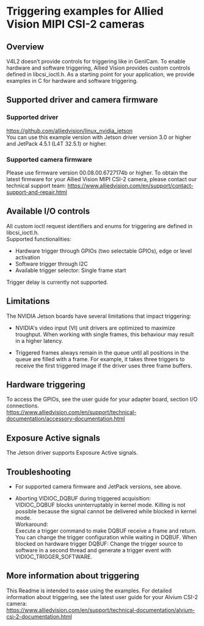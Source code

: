 # Triggering examples for Allied Vision MIPI CSI-2 cameras

## Overview
V4L2 doesn’t provide controls for triggering like in GenICam. To enable hardware and software triggering, Allied Vision provides custom controls defined in libcsi_ioctl.h. As a starting point for your application, we provide examples in C for hardware and software triggering.

## Supported driver and camera firmware
### Supported driver
https://github.com/alliedvision/linux_nvidia_jetson   
You can use this example version with Jetson driver version 3.0 or higher and JetPack 4.5.1 (L4T 32.5.1) or higher.   

### Supported camera firmware
Please use firmware version 00.08.00.6727174b or higher. To obtain the latest firmware for your Allied Vision MIPI CSI-2 camera, please contact our technical support team:
https://www.alliedvision.com/en/support/contact-support-and-repair.html

## Available I/O controls
All custom ioctl request identifiers and enums for triggering are defined in libcsi_ioctl.h.   
Supported functionalities:
* Hardware trigger through GPIOs (two selectable GPIOs), edge or level activation
* Software trigger through I2C
* Available trigger selector: Single frame start   

Trigger delay is currently not supported.


## Limitations
The NVIDIA Jetson boards have several limitations that impact triggering:
* NVIDIA's video input (VI) unit drivers are optimized to maximize troughput. When working with single frames, this behaviour may result in a higher latency.

* Triggered frames always remain in the queue until all positions in the queue are filled with a frame. For example, it takes three triggers to receive the first triggered image if the driver uses three frame buffers.

## Hardware triggering
To access the GPIOs, see the user guide for your adapter board, section I/O connections.   
https://www.alliedvision.com/en/support/technical-documentation/accessory-documentation.html

## Exposure Active signals
The Jetson driver supports Exposure Active signals.

## Troubleshooting

* For supported camera firmware and JetPack versions, see above.

* Aborting VIDIOC_DQBUF during triggered acquisition:   
   VIDIOC_DQBUF blocks uninterruptably in kernel mode. Killing is not possible because the signal cannot be delivered while blocked in kernel mode.   
   Workaround:   
   Execute a trigger command to make DQBUF receive a frame and return.
   You can change the trigger configuration while waiting in DQBUF.
   When blocked on hardware trigger DQBUF: Change the trigger source to software in a second thread and generate a trigger event with VIDIOC_TRIGGER_SOFTWARE.

 ## More information about triggering
 This Readme is intended to ease using the examples. For detailed information about triggering, see the latest user guide for your Alvium CSI-2 camera:   
 https://www.alliedvision.com/en/support/technical-documentation/alvium-csi-2-documentation.html



